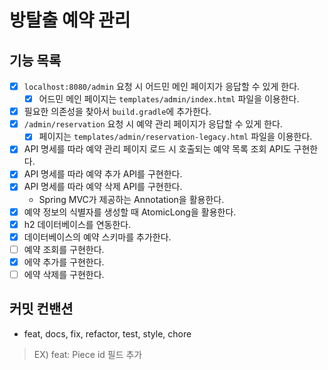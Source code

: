 # 방탈출 예약 관리

## 기능 목록
- [x] `localhost:8080/admin` 요청 시 어드민 메인 페이지가 응답할 수 있게 한다.
  - [x] 어드민 메인 페이지는 `templates/admin/index.html` 파일을 이용한다.
- [x] 필요한 의존성을 찾아서 `build.gradle`에 추가한다.
- [x] `/admin/reservation` 요청 시 예약 관리 페이지가 응답할 수 있게 한다.
  - [x] 페이지는 `templates/admin/reservation-legacy.html` 파일을 이용한다.
- [x] API 명세를 따라 예약 관리 페이지 로드 시 호출되는 예약 목록 조회 API도 구현한다.
- [x] API 명세를 따라 예약 추가 API를 구현한다.
- [x] API 명세를 따라 예약 삭제 API를 구현한다.
  - Spring MVC가 제공하는 Annotation을 활용한다.
- [x] 예약 정보의 식별자를 생성할 때 AtomicLong을 활용한다. 
- [x] h2 데이터베이스를 연동한다.
- [x] 데이터베이스의 예약 스키마를 추가한다.
- [ ] 예약 조회를 구현한다.
- [x] 에약 추가를 구현한다.
- [ ] 에약 삭제를 구현한다.

## 커밋 컨밴션
- feat, docs, fix, refactor, test, style, chore
> EX) feat: Piece id 필드 추가
